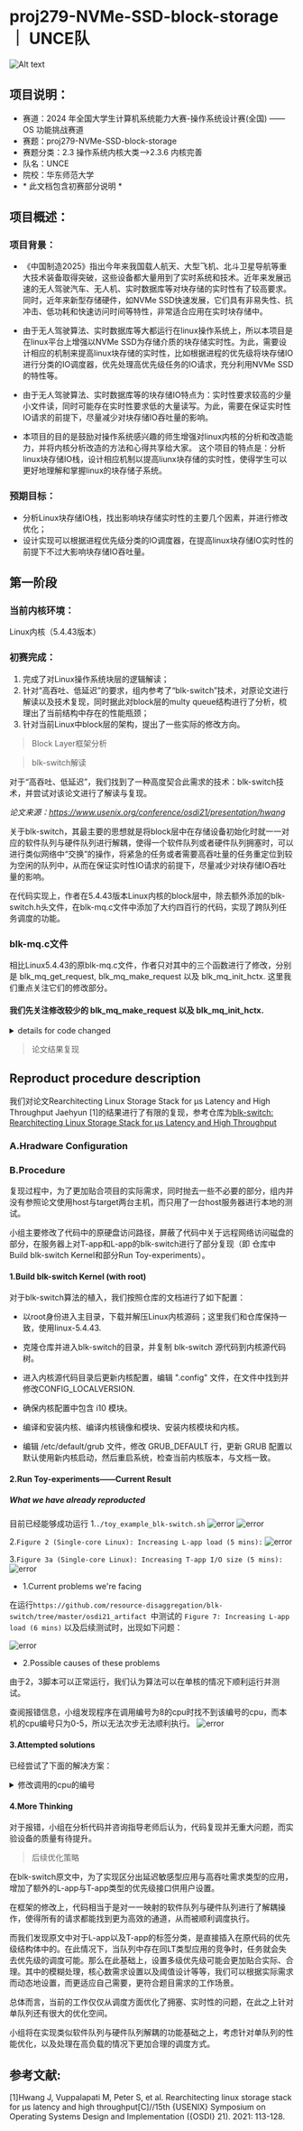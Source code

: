 # proj279-NVMe-SSD-block-storage ｜ UNCE队

![Alt text](https://gitlab.eduxiji.net/T202410269992688/proj279-nvme-ssd-block-storage/-/raw/main/school_logo.png)


## 项目说明：
- 赛道：2024 年全国大学生计算机系统能力大赛-操作系统设计赛(全国) —— OS 功能挑战赛道
- 赛题：proj279-NVMe-SSD-block-storage
- 赛题分类：2.3 操作系统内核大类-->2.3.6 内核完善
- 队名：UNCE
- 院校：华东师范大学
- \* 此文档包含初赛部分说明 *

## 项目概述：
### 项目背景：
- 《中国制造2025》指出今年来我国载人航天、大型飞机、北斗卫星导航等重大技术装备取得突破，这些设备都大量用到了实时系统和技术。近年来发展迅速的无人驾驶汽车、无人机、实时数据库等对块存储的实时性有了较高要求。同时，近年来新型存储硬件，如NVMe SSD快速发展，它们具有非易失性、抗冲击、低功耗和快速访问时间等特性，非常适合应用在实时块存储中。

- 由于无人驾驶算法、实时数据库等大都运行在linux操作系统上，所以本项目是在linux平台上增强以NVMe SSD为存储介质的块存储实时性。为此，需要设计相应的机制来提高linux块存储的实时性，比如根据进程的优先级将块存储IO进行分类的IO调度器，优先处理高优先级任务的IO请求，充分利用NVMe SSD的特性等。

- 由于无人驾驶算法、实时数据库等的块存储IO特点为：实时性要求较高的少量小文件读，同时可能存在实时性要求低的大量读写。为此，需要在保证实时性IO请求的前提下，尽量减少对块存储IO吞吐量的影响。

- 本项目的目的是鼓励对操作系统感兴趣的师生增强对linux内核的分析和改造能力，并将内核分析改造的方法和心得共享给大家。 这个项目的特点是：分析linux块存储IO栈，设计相应机制以提高liunx块存储的实时性，使得学生可以更好地理解和掌握linux的块存储子系统。

### 预期目标：
- 分析Linux块存储IO栈，找出影响块存储实时性的主要几个因素，并进行修改优化；
- 设计实现可以根据进程优先级分类的IO调度器，在提高linux块存储IO实时性的前提下不过大影响块存储IO吞吐量。


## 第一阶段

### 当前内核环境：
Linux内核（5.4.43版本）
### 初赛完成：
1. 完成了对Linux操作系统块层的逻辑解读；
2. 针对“高吞吐、低延迟”的要求，组内参考了“blk-switch”技术，对原论文进行解读以及技术复现，同时据此对block层的multy queue结构进行了分析，梳理出了当前结构中存在的性能瓶颈；
3. 针对当前Linux中block层的架构，提出了一些实际的修改方向。

>Block Layer框架分析




>blk-switch解读

对于“高吞吐、低延迟”，我们找到了一种高度契合此需求的技术：blk-switch技术，并尝试对该论文进行了解读与复现。

*论文来源：https://www.usenix.org/conference/osdi21/presentation/hwang*

关于blk-switch，其最主要的思想就是将block层中在存储设备初始化时就一一对应的软件队列与硬件队列进行解耦，使得一个软件队列或者硬件队列拥塞时，可以进行类似网络中“交换”的操作，将紧急的任务或者需要高吞吐量的任务重定位到较为空闲的队列中，从而在保证实时性IO请求的前提下，尽量减少对块存储IO吞吐量的影响。

在代码实现上，作者在5.4.43版本Linux内核的block层中，除去额外添加的blk-switch.h头文件，在blk-mq.c文件中添加了大约四百行的代码，实现了跨队列任务调度的功能。

### blk-mq.c文件

相比Linux5.4.43的原blk-mq.c文件，作者只对其中的三个函数进行了修改，分别是 blk_mq_get_request, blk_mq_make_request 以及 blk_mq_init_hctx. 
这里我们重点关注它们的修改部分。

#### 我们先关注修改较少的 blk_mq_make_request 以及 blk_mq_init_hctx.

<details><summary> details for code changed </summary>
	
blk_mq_make_request中，在调用blk_mq_get_request获取request之前，添加了
```
static blk_qc_t blk_mq_make_request(struct request_queue *q, struct bio *bio)
{
    //······
    //判断请求类型以及定义相关初始变量
    //······
    
	blk_qc_t cookie;//此函数的返回值

	/* blk-switch */
	blk_switch_set_ioprio(current, bio);

    //······
	//执行合并bio以及记录等相关操作
    //······

	rq_qos_throttle(q, bio);

	data.cmd_flags = bio->bi_opf;
	rq = blk_mq_get_request(q, bio, &data);// 从bio以及data中获取rq
	
    //······
	//请求的创建、清理与加塞等等
    //······

	return cookie;
}

```



```
static int blk_mq_init_hctx(struct request_queue *q,
		struct blk_mq_tag_set *set,
		struct blk_mq_hw_ctx *hctx, unsigned hctx_idx)
{
    //······
    //初始化硬件上下文
    //······

    //此处为blk-switch算法在blk_mq_hw_ctx结构体中额外添加的bool类型变量blk_switch，以表示任务blk-switch算法的支持与否
	/* blk-switch */
	hctx->blk_switch = 0;

    //······
    //一些初始化请求以及错误处理
    //······
}
```

```
static struct request *blk_mq_get_request(struct request_queue *q,
					  struct bio *bio,
					  struct blk_mq_alloc_data *data)
{
    //······
    //变量初始化
    //······

    //blk-switch算法相关变量初始化
	/* blk-switch variables */
	int nr_cpus, nr_nodes = num_online_nodes();
	bool req_steered, app_steered;
	req_steered = app_steered = false;// 尚未被重定向
	//确定核心数
	if (blk_switch_nr_cpus <= 0 ||
	   blk_switch_nr_cpus > num_online_cpus())
		nr_cpus = num_online_cpus();
	else
		nr_cpus = blk_switch_nr_cpus;

	//······
    //激活队列并获得上下文
    //······



    //一些变量的初始化以及调试信息
    //注意，此处的多种变量具体含义与作用并无明确介绍，因此我们更加注重算法本身的逻辑
	/*
	 * blk-switch: (1) reset variables, (2) print out statistics
	 *		if there's no traffic for 1000ms
	 */
	if (blk_switch_request(bio, data)) {
		if (blk_switch_reset_metrics == 0 ||
		   time_after(jiffies, blk_switch_reset_metrics)) {
			int i;

			for (i = 0; i < nr_cpus; i++) {
				blk_switch_T_bytes[i] = 0;
				blk_switch_L_bytes[i] = 0;
				blk_switch_T_metric[i] = 0;
				blk_switch_L_metric[i] = 0;
				blk_switch_T_appstr[i] = 0;
				blk_switch_L_appstr[i] = 0;
				blk_switch_stats_print[i] = 1;
			}

			blk_switch_last_appstr = 0;
			blk_switch_appstr_app = 0;
		}

		blk_switch_reset_metrics = jiffies
				+ msecs_to_jiffies(BLK_SWITCH_RESET_METRICS);

		if (blk_switch_debug && blk_switch_reset_metrics &&
		   blk_switch_stats_print[current->cpu]) {
			blk_switch_stats_gen[current->cpu] = 0;
			blk_switch_stats_str[current->cpu] = 0;
			blk_switch_stats_prc[current->cpu] = 0;
			blk_switch_stats_print[current->cpu] = 0;
		}
	}

    //根据环境中blk_switch_on变量的值，决定是否按照blk-switch的算法来进行调度。	
	/*
	 * blk-switch: Application Steering
	 */
	// blk_switch_on >= 2：进行应用级别的重定向。加上以下处理：
	if (blk_switch_on >= 2 && blk_switch_request(bio, data)) 
	{
		unsigned long L_core, T_core, min_metric;
		unsigned long iter_L_core, iter_T_core;
		int cur_cpu = data->ctx->cpu;
		int cur_node = data->hctx->numa_node;
		int i, sample = 0, iter_cpu, target_cpu = -1;

		/* 1-1. Update T_core */

		// 获取当前cpu上的T应用字节样本
		sample = blk_switch_T_bytes[cur_cpu];

		if (blk_switch_is_thru_request(bio)) {
			sample += bio->bi_iter.bi_size;		// 加上该请求长度

			if (blk_switch_T_metric[cur_cpu] == 0)// 若未初始化或为0
				blk_switch_T_metric[cur_cpu] = sample;// 变为sample
			else {
				blk_switch_T_metric[cur_cpu] -=
					(blk_switch_T_metric[cur_cpu] >> 3);
				blk_switch_T_metric[cur_cpu] +=
					(sample >> 3);
					// 可能是一种近似处理，尚未明确其具体含义
			}
		}
		if (blk_switch_T_metric[cur_cpu] < 10)
			blk_switch_T_metric[cur_cpu] = 0;

		/* 1-2. Update L_core */
		sample = blk_switch_L_bytes[cur_cpu];

		if (!blk_switch_is_thru_request(bio)) {
			sample += bio->bi_iter.bi_size;

			if (blk_switch_L_metric[cur_cpu] == 0)
				blk_switch_L_metric[cur_cpu] = sample;
			else {
				blk_switch_L_metric[cur_cpu] -=
					(blk_switch_L_metric[cur_cpu] >> 3);
				blk_switch_L_metric[cur_cpu] +=
					(sample >> 3);
			}
		}
		if (blk_switch_L_metric[cur_cpu] < 10)
			blk_switch_L_metric[cur_cpu] = 0;

		/* 2. Determine target_cpu every 10ms */

		// 若时间戳为0，加上10ms
		if (blk_switch_last_appstr == 0)
			blk_switch_last_appstr = jiffies +
				msecs_to_jiffies(BLK_SWITCH_APPSTR_INTERVAL);
		// 若超过了时间
		else if (time_after(jiffies, blk_switch_last_appstr)) {
			int i;

			for (i = 0; i < nr_cpus; i++) {
				blk_switch_T_appstr[i] = blk_switch_T_metric[i];
				blk_switch_L_appstr[i] = blk_switch_L_metric[i];
			}

			// 再次更新时间戳
			blk_switch_last_appstr = jiffies +
				msecs_to_jiffies(BLK_SWITCH_APPSTR_INTERVAL);

			// 切换处理应用
			if (blk_switch_appstr_app == BLK_SWITCH_T_APP)
				blk_switch_appstr_app = BLK_SWITCH_L_APP;
			else
				blk_switch_appstr_app = BLK_SWITCH_T_APP;
		}
		// 当前cpu上
		L_core = blk_switch_L_appstr[cur_cpu];
		T_core = blk_switch_T_appstr[cur_cpu];

		if (!blk_switch_is_thru_request(bio))
			min_metric = L_core + T_core;
		else
			min_metric = 8388608;

		// 循环遍历除了当前cpu之外的其它核心或节点
		for (i = 0; i < nr_cpus/nr_nodes; i++) 
		{
			iter_cpu = i * nr_nodes + cur_node;
			// 迭代的其它当前cpu上
			iter_L_core = blk_switch_L_appstr[iter_cpu];
			iter_T_core = blk_switch_T_appstr[iter_cpu];

			// 过滤不满足条件的cpu：当前核心与请发起核心相同，或者任务量已经超过了阈值
			if (iter_cpu == data->ctx->cpu ||
			   iter_L_core > BLK_SWITCH_THRESH_L)
				continue;

			/* Find target_cpu for L-apps */

			// 当前cpu环境就是L型且bio为Lapp
			if (blk_switch_appstr_app == BLK_SWITCH_L_APP &&
			   !blk_switch_is_thru_request(bio)) 
			   {
				// 满足切换条件：空间足够
				if (T_core && iter_L_core &&
				   (L_core + T_core) > (iter_L_core + iter_T_core) &&
				   min_metric > (iter_L_core + iter_T_core)) {
					target_cpu = iter_cpu;
					min_metric = iter_L_core + iter_T_core;
				}
			}
			/* Find target_cpu for T-apps */

			// 应用类型为T
			else if (blk_switch_appstr_app == BLK_SWITCH_T_APP &&
				blk_switch_is_thru_request(bio)) 
			{
				// T应用应当让延迟敏感的L应用先行
				// wait for L-app to move first	
				if (L_core < iter_L_core &&
				   iter_L_core < BLK_SWITCH_THRESH_L) 
				   // 当前cpu的L任务数小于其他cpu上的L任务数，且都不超过阈值，
				   // 则当前并不适合T应用跳转，直接退出。（因此在上面也是先判断L任务）
				{

					target_cpu = -1;
					break;
				}
				//否则，切换到较为空闲的cpu
				else if (L_core > iter_L_core &&
					min_metric > iter_T_core) {
					target_cpu = iter_cpu;
					min_metric = iter_T_core;
				}
			}
		}

		/* 3. Perform app-steering */
		// 具体切换操作
		if (target_cpu >= 0) 
		{
			struct cpumask *mask;
			mask = kcalloc(1, sizeof(struct cpumask), GFP_KERNEL);

			if (blk_switch_debug) {
				printk(KERN_ERR "(pid %d cpu %2d) %s app (%lu %lu) -> (%lu %lu) core %d",
					current->pid, current->cpu,
					IOPRIO_PRIO_CLASS(bio_prio(bio)) == BLK_SWITCH_L_APP ? "L":"T",
					L_core, T_core,
					blk_switch_L_appstr[target_cpu],
					blk_switch_T_appstr[target_cpu],
					target_cpu);
			}

			if (!blk_switch_is_thru_request(bio) &&
				atomic_read(&data->hctx->tags->active_queues) <= 1)
				blk_switch_L_metric[cur_cpu] = 0;
			else if (blk_switch_is_thru_request(bio) &&
				atomic_read(&data->hctx->tags->active_queues) <= 1)
				blk_switch_T_metric[cur_cpu] = 0;

			cpumask_clear(mask);
			cpumask_set_cpu(target_cpu, mask);// 将目标cpu设置为激活
			sched_setaffinity(current->pid, mask);// 设置当前进程亲和性
			kfree(mask);
		}

		if (current->cpu != cur_cpu) {
			// 软件队列与硬件队列映射
			data->ctx = per_cpu_ptr(q->queue_ctx, current->cpu);
			data->hctx = blk_mq_map_queue(q, data->cmd_flags, data->ctx);
			app_steered = true;// 表示已被重定向
			
		}
	}

	/*
	 * blk-switch: Request Steering for T-apps
	 */
	// blk_switch_on >= 1：1: +reqstr, 2: +appstr
	if (blk_switch_on >= 1 && blk_switch_request(bio, data) && 
	   blk_switch_is_thru_request(bio) &&
	   !app_steered && nr_cpus >= nr_nodes * 2) 	   
	   {
		// 未进行过app_steered，且cpu数不小于两倍节点数

		struct blk_mq_hw_ctx *iter_hctx;
		struct nvme_tcp_queue *driver_queue;
		int cur_cpu = data->ctx->cpu;
		int cur_node = data->hctx->numa_node;
		int i, two_cpu[2], two_nr[2], target_cpu = -1;
		int min_nr = 1024, min_active = 2048;
		int T_active, req_thresh;
		unsigned char two_rand[2];
		unsigned long L_metric;

		/* 1. Push T-requests into local queue until it becomes busy */
		iter_hctx = data->ctx->hctxs[HCTX_TYPE_DEFAULT];// 当前硬件默认上下文
		T_active = atomic_read(&iter_hctx->nr_active);// 原子读取上下文的活动请求数

		// 阈值设置
		if (blk_switch_thresh_B > 0)
			req_thresh = blk_switch_thresh_B * 2;
		else {
			if (data->hctx->blk_switch == BLK_SWITCH_TCP)
				req_thresh = BLK_SWITCH_TCP_BATCH * 2;// TCP切换情况下
			else
				req_thresh = BLK_SWITCH_TCP_BATCH / 2;// 非TCP
		}

		if (T_active <= req_thresh) {// 活动请求较小
			target_cpu = cur_cpu;// 切换到当前cpu
			goto req_steering;// 切换
		}
		else
			blk_switch_stats_str[cur_cpu]++;// 增加当前cpu统计量


		// 遍历相关联cpu
		for (i = 0; i < nr_cpus/nr_nodes; i++) {
			two_cpu[0] = i * nr_nodes + cur_node;
			iter_hctx = per_cpu_ptr(q->queue_ctx, two_cpu[0])->hctxs[HCTX_TYPE_DEFAULT];
			T_active = atomic_read(&iter_hctx->nr_active);
			L_metric = blk_switch_L_metric[two_cpu[0]];// 迭代cpu的L度量

			if (data->hctx->blk_switch == BLK_SWITCH_TCP) {
				driver_queue = iter_hctx->driver_data;
				two_nr[0] = BLK_SWITCH_TCP_BATCH -
						atomic_read(&driver_queue->nr_req);// 若使用tcp，获取队列为请求数
			}
			else
				two_nr[0] = 0;

			/* 2. Pick-up other queue considering i10 batching */
			if (!L_metric && (data->hctx->blk_switch == BLK_SWITCH_RDMA ||
			   (data->hctx->blk_switch == BLK_SWITCH_TCP &&
			   T_active < BLK_SWITCH_TCP_BATCH))) 
			{
				if (two_nr[0] < min_nr) // 当前任务量小于已知最小任务量
				{
					target_cpu = two_cpu[0];
					min_nr = two_nr[0];// 更新target与最小值
					min_active = T_active;// 活跃程度或待处理请求
				}
				//  2-1) considering #outstanding requests
				else if (two_nr[0] == min_nr) {// 相等
					if (T_active < min_active) {// 活跃程度
						target_cpu = two_cpu[0];
						min_active = T_active;
					}
					//  2-2) considering local queue
					else if (T_active == min_active) {
						if (two_cpu[0] == cur_cpu)
							target_cpu = two_cpu[0];
						//  2-3) randomly choose one among remainings
						else if (target_cpu != cur_cpu) {
							get_random_bytes(&two_rand[0], 1);
							two_rand[0] %= 2;
							if (two_rand[0] == 0)
								target_cpu = two_cpu[0];
						}
					}
				}
			}
		}

		/* 3. Otherwise, run power-of-two-choices among cores */
		if (target_cpu < 0) {
			get_random_bytes(&two_rand[0], 1);// 未找到合适的cpu
			two_rand[0] %= nr_cpus / nr_nodes;
			two_cpu[0] = two_rand[0] * nr_nodes + cur_node;// 随机但合法的cpu

			do {
				get_random_bytes(&two_rand[1], 1);
				two_rand[1] %= nr_cpus / nr_nodes;
				two_cpu[1] = two_rand[1] * nr_nodes + cur_node;
			} while(two_cpu[0] == two_cpu[1]);// 随机选择第二个不同的cpu

			// 比较两个cpu的负载，选择压力小的进行切换
			iter_hctx = per_cpu_ptr(q->queue_ctx, two_cpu[0])->hctxs[HCTX_TYPE_DEFAULT];
			two_nr[0] = atomic_read(&iter_hctx->nr_active);
			iter_hctx = per_cpu_ptr(q->queue_ctx, two_cpu[1])->hctxs[HCTX_TYPE_DEFAULT];
			two_nr[1] = atomic_read(&iter_hctx->nr_active);

			if (two_nr[0] <= two_nr[1])
				target_cpu = two_cpu[0];
			else
				target_cpu = two_cpu[1];
		}

req_steering:
		blk_switch_stats_gen[cur_cpu]++;// 产生增加
		if (cur_cpu != target_cpu) {
			blk_switch_stats_prc[target_cpu]++;// 处理次数增加
			data->ctx = per_cpu_ptr(q->queue_ctx, target_cpu);
			data->hctx = blk_mq_map_queue(q, data->cmd_flags, data->ctx);
			req_steered = true;// 切换到新队列
		}
	}
    //······
    //对刷新操作外的请求分配存在的调度器
    //······

	tag = blk_mq_get_tag(data);
	if (tag == BLK_MQ_TAG_FAIL) // 失败就清空之前的上下文
    {
		if (clear_ctx_on_error)
			data->ctx = NULL;
		blk_queue_exit(q);
		return NULL;
	}

	// 根据参数初始化新的rq对象
	rq = blk_mq_rq_ctx_init(data, tag, data->cmd_flags, alloc_time_ns);

	/* blk-switch: for output-port stats */
	if (data->hctx->blk_switch && bio && !req_steered) // 请求未被重定向
    {
		if (blk_switch_is_thru_request(bio))
			blk_switch_T_bytes[data->ctx->cpu] += bio->bi_iter.bi_size;
		else
			blk_switch_L_bytes[data->ctx->cpu] += bio->bi_iter.bi_size;
	}
	rq->steered = req_steered;

	//······
    //处理请求为刷新操作的情况
    //······
	data->hctx->queued++;// 已排队请求数增加
	return rq;
}
```
</details>

>论文结果复现
## Reproduct procedure description

我们对论文Rearchitecting Linux Storage Stack for μs Latency and High Throughput Jaehyun [1]的结果进行了有限的复现，参考仓库为[blk-switch: Rearchitecting Linux Storage Stack for μs Latency and High Throughput](https://github.com/resource-disaggregation/blk-switch)

### A.Hradware Configuration

### B.Procedure 

复现过程中，为了更加贴合项目的实际需求，同时抛去一些不必要的部分，组内并没有参照论文使用host与target两台主机，而只用了一台host服务器进行本地的测试。

小组主要修改了代码中的原硬盘访问路径，屏蔽了代码中关于远程网络访问磁盘的部分，在服务器上对T-app和L-app的blk-switch进行了部分复现（即
仓库中Build blk-switch Kernel和部分Run Toy-experiments）。

####  1.Build blk-switch Kernel (with root)

对于blk-switch算法的植入，我们按照仓库的文档进行了如下配置：

* 以root身份进入主目录，下载并解压Linux内核源码；这里我们和仓库保持一致，使用linux-5.4.43.

* 克隆仓库并进入blk-switch的目录，并复制 blk-switch 源代码到内核源代码树。

* 进入内核源代码目录后更新内核配置，编辑 ".config" 文件，在文件中找到并修改CONFIG_LOCALVERSION.

* 确保内核配置中包含 i10 模块。

* 编译和安装内核、编译内核镜像和模块、安装内核模块和内核。

* 编辑 /etc/default/grub 文件，修改 GRUB_DEFAULT 行，更新 GRUB 配置以默认使用新内核启动，然后重启系统，检查当前内核版本，与文档一致。

#### 2.Run Toy-experiments——Current Result

##### What we have already reproducted

目前已经能够成功运行
1.`./toy_example_blk-switch.sh`
![error](https://github.com/hwts3041712310/proj279-nvme-ssd-block-storage/blob/main/result/lapp.png)
![error](https://github.com/hwts3041712310/proj279-nvme-ssd-block-storage/blob/main/result/tapp.png)

2.`Figure 2 (Single-core Linux): Increasing L-app load (5 mins):`
![error](https://github.com/hwts3041712310/proj279-nvme-ssd-block-storage/blob/main/result/fig2.png)

3.`Figure 3a (Single-core Linux): Increasing T-app I/O size (5 mins):`
![error](https://github.com/hwts3041712310/proj279-nvme-ssd-block-storage/blob/main/result/fig3.png)


- 1.Current problems we're facing 

在运行`https://github.com/resource-disaggregation/blk-switch/tree/master/osdi21_artifact `中测试的
`Figure 7: Increasing L-app load (6 mins)`
以及后续测试时，出现如下问题：

![error](https://github.com/hwts3041712310/proj279-nvme-ssd-block-storage/blob/main/result/error_msg.png)

- 2.Possible causes of these problems

由于2，3脚本可以正常运行，我们认为算法可以在单核的情况下顺利运行并测试。

查阅报错信息，小组发现程序在调用编号为8的cpu时找不到该编号的cpu，而本机的cpu编号只为0-5，所以无法次步无法顺利执行。
![error](https://github.com/hwts3041712310/proj279-nvme-ssd-block-storage/blob/main/result/error_msg2.png)

#### 3.Attempted solutions

已经尝试了下面的解决方案：

<details> <summary>修改调用的cpu的编号</summary>

- 主要修改了`$cpus`参数和`$nr_cpus`，将所有脚本文件中设置的`0，4，8，16，20`改为`0,1,2,3,4,5`，尝试只调用编号存在的cpu。

（一开始尝试过只修改`linux_fig7.pl`和`nr_lapp.pl`中的`0，4，8，16，20`调用编号，发现并不起作用。）

最终发现，这些改动并无效果，依旧报错，甚至可能出现连`Figure 2 (Single-core Linux): Increasing L-app load (5 mins):`和`Figure 3a (Single-core Linux): Increasing T-app I/O size (5 mins):`都无法运行的结果。

</details>

#### 4.More Thinking 

对于报错，小组在分析代码并咨询指导老师后认为，代码复现并无重大问题，而实验设备的质量有待提升。

>后续优化策略

在blk-switch原文中，为了实现区分出延迟敏感型应用与高吞吐需求类型的应用，增加了额外的L-app与T-app类型的优先级接口供用户设置。

在框架的修改上，代码相当于是对一一映射的软件队列与硬件队列进行了解耦操作，使得所有的请求都能找到更为高效的通道，从而被顺利调度执行。

而我们发现原文中对于L-app以及T-app的标签分类，是直接插入在原代码的优先级结构体中的。在此情况下，当队列中存在同LT类型应用的竞争时，任务就会失去优先级的调度可能。那么在此基础上，设置多级优先级可能会更加贴合实际、合理。其中的模糊处理，核心数需求设置以及阈值设计等等，我们可以根据实际需求而动态地设置，而更适应自己需要，更符合题目需求的工作场景。

总体而言，当前的工作仅仅从调度方面优化了拥塞、实时性的问题，在此之上针对单队列还有很大的优化空间。

小组将在实现类似软件队列与硬件队列解耦的功能基础之上，考虑针对单队列的性能优化，以及处理在高负载的情况下更加合理的调度方式。





## 参考文献:
[1]Hwang J, Vuppalapati M, Peter S, et al. Rearchitecting linux storage stack for µs latency and high throughput[C]//15th {USENIX} Symposium on Operating Systems Design and Implementation ({OSDI} 21). 2021: 113-128.













